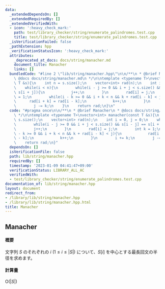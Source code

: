 ```yaml
---
data:
  _extendedDependsOn: []
  _extendedRequiredBy: []
  _extendedVerifiedWith:
  - icon: ':heavy_check_mark:'
    path: test/library_checker/string/enumerate_palindromes.test.cpp
    title: test/library_checker/string/enumerate_palindromes.test.cpp
  _isVerificationFailed: false
  _pathExtension: hpp
  _verificationStatusIcon: ':heavy_check_mark:'
  attributes:
    _deprecated_at_docs: docs/string/manacher.md
    document_title: Manacher
    links: []
  bundledCode: "#line 2 \"lib/string/manacher.hpp\"\n\n/**\n * @brief Manacher\n *\
    \ @docs docs/string/manacher.md\n */\n\ntemplate <typename T>\nvector<int> manacher(const\
    \ T &s){\n    int n = s.size();\n    vector<int> rad(n);\n    int i = 0, j = 0;\n\
    \    while(i < n){\n        while(i - j >= 0 && i + j < s.size() && s[i - j] ==\
    \ s[i + j]){\n            j++;\n        }\n        rad[i] = j;\n        int k\
    \ = 1;\n        while(i - k >= 0 && i + k < n && k + rad[i - k] < j){\n      \
    \      rad[i + k] = rad[i - k];\n            k++;\n        }\n        i += k;\n\
    \        j -= k;\n    }\n    return rad;\n}\n"
  code: "#pragma once\n\n/**\n * @brief Manacher\n * @docs docs/string/manacher.md\n\
    \ */\n\ntemplate <typename T>\nvector<int> manacher(const T &s){\n    int n =\
    \ s.size();\n    vector<int> rad(n);\n    int i = 0, j = 0;\n    while(i < n){\n\
    \        while(i - j >= 0 && i + j < s.size() && s[i - j] == s[i + j]){\n    \
    \        j++;\n        }\n        rad[i] = j;\n        int k = 1;\n        while(i\
    \ - k >= 0 && i + k < n && k + rad[i - k] < j){\n            rad[i + k] = rad[i\
    \ - k];\n            k++;\n        }\n        i += k;\n        j -= k;\n    }\n\
    \    return rad;\n}"
  dependsOn: []
  isVerificationFile: false
  path: lib/string/manacher.hpp
  requiredBy: []
  timestamp: '2023-01-09 04:41:47+09:00'
  verificationStatus: LIBRARY_ALL_AC
  verifiedWith:
  - test/library_checker/string/enumerate_palindromes.test.cpp
documentation_of: lib/string/manacher.hpp
layout: document
redirect_from:
- /library/lib/string/manacher.hpp
- /library/lib/string/manacher.hpp.html
title: Manacher
---
```

## Manacher

#### 概要

文字列 $S$ のそれぞれの $i \: (1 \leq i \leq \lvert S\lvert)$ について、$S[i]$ を中心とする最長回文の半径を求めます。

#### 計算量

$\mathrm{O}(\lvert S\lvert)$